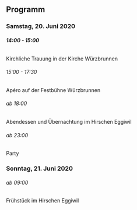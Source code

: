 ## Programm

### Samstag, 20. Juni 2020

###### **14:00 - 15:00**

Kirchliche Trauung in der Kirche Würzbrunnen

###### 15:00 - 17:30

Apéro auf der Festbühne Würzbrunnen

###### ab 18:00

Abendessen und Übernachtung im Hirschen Eggiwil

###### ab 23:00

Party

### Sonntag, 21. Juni 2020

###### ab 09:00

Frühstück im Hirschen Eggiwil
